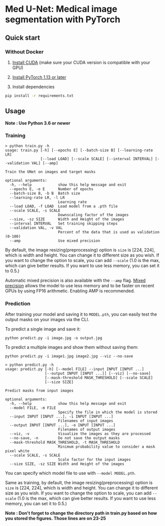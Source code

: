 # Med U-Net: Medical image segmentation with PyTorch
## Quick start

### Without Docker

1. [Install CUDA](https://developer.nvidia.com/cuda-downloads) (make sure your CUDA version is compatible with your GPU)

2. [Install PyTorch 1.13 or later](https://pytorch.org/get-started/locally/)

3. Install dependencies
```bash
pip install -r requirements.txt
```

## Usage
**Note : Use Python 3.6 or newer**

### Training

```console
> python train.py -h
usage: train.py [-h] [--epochs E] [--batch-size B] [--learning-rate LR]
                [--load LOAD] [--scale SCALE] [--interval INTERVAL] [--validation VAL] [--amp]

Train the UNet on images and target masks

optional arguments:
  -h, --help            show this help message and exit
  --epochs E, -e E      Number of epochs
  --batch-size B, -b B  Batch size
  --learning-rate LR, -l LR
                        Learning rate
  --load LOAD, -f LOAD  Load model from a .pth file
  --scale SCALE, -s SCALE
                        Downscaling factor of the images
  --size, -sz SIZE      Width and Height of the images
  --interval INTERVAL   Set training skipping steps
  --validation VAL, -v VAL
                        Percent of the data that is used as validation (0-100)
  --amp                 Use mixed precision
```

By default, the image resizing(preprocessing) option is `size` is [224, 224], which is width and height. You can change it to different size as you wish. If you want to change the option to scale, you can add `--scale` (1.0 is the max, which can give better results. If you want to use less memory, you can set it to 0.5.)

Automatic mixed precision is also available with the `--amp` flag. [Mixed precision](https://arxiv.org/abs/1710.03740) allows the model to use less memory and to be faster on recent GPUs by using FP16 arithmetic. Enabling AMP is recommended.

### Prediction

After training your model and saving it to `MODEL.pth`, you can easily test the output masks on your images via the CLI.

To predict a single image and save it:

`python predict.py -i image.jpg -o output.jpg`

To predict a multiple images and show them without saving them:

`python predict.py -i image1.jpg image2.jpg --viz --no-save`

```console
> python predict.py -h
usage: predict.py [-h] [--model FILE] --input INPUT [INPUT ...] 
                  [--output INPUT [INPUT ...]] [--viz] [--no-save]
                  [--mask-threshold MASK_THRESHOLD] [--scale SCALE]
                  [--size SIZE]

Predict masks from input images

optional arguments:
  -h, --help            show this help message and exit
  --model FILE, -m FILE
                        Specify the file in which the model is stored
  --input INPUT [INPUT ...], -i INPUT [INPUT ...]
                        Filenames of input images
  --output INPUT [INPUT ...], -o INPUT [INPUT ...]
                        Filenames of output images
  --viz, -v             Visualize the images as they are processed
  --no-save, -n         Do not save the output masks
  --mask-threshold MASK_THRESHOLD, -t MASK_THRESHOLD
                        Minimum probability value to consider a mask pixel white
  --scale SCALE, -s SCALE
                        Scale factor for the input images
  --size SIZE, -sz SIZE Width and Height of the images
```
You can specify which model file to use with `--model MODEL.pth`.

Same as training, by default, the image resizing(preprocessing) option is `size` is [224, 224], which is width and height. You can change it to different size as you wish. If you want to change the option to scale, you can add `--scale` (1.0 is the max, which can give better results. If you want to use less memory, you can set it to 0.5.)

**Note : Don't forget to change the directory path in train.py based on how you stored the figures. Those lines are on 23-25**
